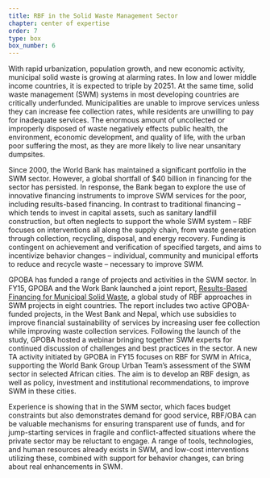 ```yaml
---
title: RBF in the Solid Waste Management Sector
chapter: center of expertise
order: 7
type: box
box_number: 6
---
```


With rapid urbanization, population growth, and new economic activity, municipal solid waste is growing at alarming rates. In low and lower middle income countries, it is expected to triple by 20251. At the same time, solid waste management (SWM) systems in most developing countries are critically underfunded. Municipalities are unable to improve services unless they can increase fee collection rates, while residents are unwilling to pay for inadequate services. The enormous amount of uncollected or improperly disposed of waste negatively effects public health, the environment, economic development, and quality of life, with the urban poor suffering the most, as they are more likely to live near unsanitary dumpsites.

Since 2000, the World Bank has maintained a significant portfolio in the SWM sector. However, a global shortfall of $40 billion in financing for the sector has persisted. In response, the Bank began to explore the use of innovative financing instruments to improve SWM services for the poor, including results-based financing. In contrast to traditional financing – which tends to invest in capital assets, such as sanitary landfill construction, but often neglects to support the whole SWM system – RBF focuses on interventions all along the supply chain, from waste generation through collection, recycling, disposal, and energy recovery. Funding is contingent on achievement and verification of specified targets, and aims to incentivize behavior changes – individual, community and municipal efforts to reduce and recycle waste – necessary to improve SWM.

GPOBA has funded a range of projects and activities in the SWM sector. In FY15, GPOBA and the Work Bank launched a joint report, [Results-Based Financing for Municipal Solid Waste](https://www.gpoba.org/MSW.Report), a global study of RBF approaches in SWM projects in eight countries. The report includes two active GPOBA-funded projects, in the West Bank and Nepal, which use subsidies to improve financial sustainability of services by increasing user fee collection while improving waste collection services. Following the launch of the study, GPOBA hosted a webinar bringing together SWM experts for continued discussion of challenges and best practices in the sector. A new TA activity initiated by GPOBA in FY15 focuses on RBF for SWM in Africa, supporting the World Bank Group Urban Team’s assessment of the SWM sector in selected African cities. The aim is to develop an RBF design, as well as policy, investment and institutional recommendations, to improve SWM in these cities.

Experience is showing that in the SWM sector, which faces budget constraints but also demonstrates demand for good service, RBF/OBA can be valuable mechanisms for ensuring transparent use of funds, and for jump-starting services in fragile and conflict-affected situations where the private sector may be reluctant to engage. A range of tools, technologies, and human resources already exists in SWM, and low-cost interventions utilizing these, combined with support for behavior changes, can bring about real enhancements in SWM.
